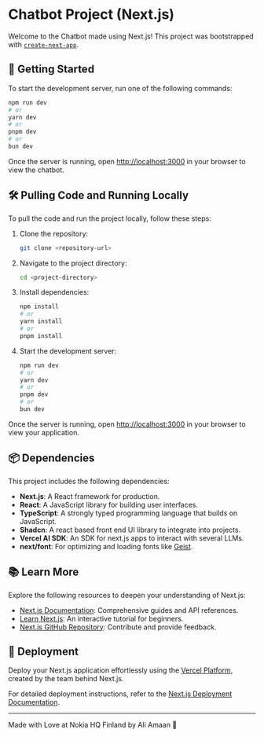 # Chatbot Project (Next.js)

Welcome to the Chatbot made using Next.js! This project was bootstrapped with [`create-next-app`](https://nextjs.org/docs/app/api-reference/cli/create-next-app).

## 🚀 Getting Started

To start the development server, run one of the following commands:

```bash
npm run dev
# or
yarn dev
# or
pnpm dev
# or
bun dev
```

Once the server is running, open [http://localhost:3000](http://localhost:3000) in your browser to view the chatbot.

## 🛠️ Pulling Code and Running Locally

To pull the code and run the project locally, follow these steps:

1. Clone the repository:
    ```bash
    git clone <repository-url>
    ```
2. Navigate to the project directory:
    ```bash
    cd <project-directory>
    ```
3. Install dependencies:
    ```bash
    npm install
    # or
    yarn install
    # or
    pnpm install
    ```
4. Start the development server:
    ```bash
    npm run dev
    # or
    yarn dev
    # or
    pnpm dev
    # or
    bun dev
    ```

Once the server is running, open [http://localhost:3000](http://localhost:3000) in your browser to view your application.

## 📦 Dependencies

This project includes the following dependencies:

- **Next.js**: A React framework for production.
- **React**: A JavaScript library for building user interfaces.
- **TypeScript**: A strongly typed programming language that builds on JavaScript.
- **Shadcn**: A react based front end UI library to integrate into projects.
- **Vercel AI SDK**: An SDK for next.js apps to interact with several LLMs.
- **next/font**: For optimizing and loading fonts like [Geist](https://vercel.com/font).

## 📚 Learn More

Explore the following resources to deepen your understanding of Next.js:

- [Next.js Documentation](https://nextjs.org/docs): Comprehensive guides and API references.
- [Learn Next.js](https://nextjs.org/learn): An interactive tutorial for beginners.
- [Next.js GitHub Repository](https://github.com/vercel/next.js): Contribute and provide feedback.

## 🚢 Deployment

Deploy your Next.js application effortlessly using the [Vercel Platform](https://vercel.com/new?utm_medium=default-template&filter=next.js&utm_source=create-next-app&utm_campaign=create-next-app-readme), created by the team behind Next.js.

For detailed deployment instructions, refer to the [Next.js Deployment Documentation](https://nextjs.org/docs/app/building-your-application/deploying).

---

Made with Love at Nokia HQ Finland by Ali Amaan 🎉
